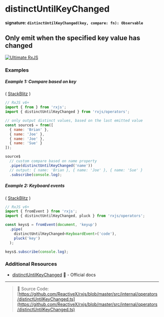 # distinctUntilKeyChanged

#### signature: `distinctUntilKeyChanged(key, compare: fn): Observable`

## Only emit when the specified key value has changed

[![Ultimate RxJS](https://drive.google.com/uc?export=view&id=1htrban3k3Z8CxiKwEV6bdmxW5Wu8xdWX "Ultimate RxJS")](https://ultimatecourses.com/courses/rxjs?ref=4)

### Examples

##### Example 1: Compare based on key

(
[StackBlitz](https://stackblitz.com/edit/typescript-hzta27?file=index.ts&devtoolsheight=100)
)

```js
// RxJS v6+
import { from } from 'rxjs';
import { distinctUntilKeyChanged } from 'rxjs/operators';

// only output distinct values, based on the last emitted value
const source$ = from([
  { name: 'Brian' },
  { name: 'Joe' },
  { name: 'Joe' },
  { name: 'Sue' }
]);

source$
  // custom compare based on name property
  .pipe(distinctUntilKeyChanged('name'))
  // output: { name: 'Brian }, { name: 'Joe' }, { name: 'Sue' }
  .subscribe(console.log);
```

##### Example 2: Keyboard events

(
[StackBlitz](https://stackblitz.com/edit/rxjs-distinctuntilkeychanged?file=index.ts&devtoolsheight=50)
)

```js
// RxJS v6+
import { fromEvent } from 'rxjs';
import { distinctUntilKeyChanged, pluck } from 'rxjs/operators';

const keys$ = fromEvent(document, 'keyup')
  .pipe(
    distinctUntilKeyChanged<KeyboardEvent>('code'),
    pluck('key')
  );

keys$.subscribe(console.log);
```

### Additional Resources

- [distinctUntilKeyChanged](https://rxjs.dev/api/operators/distinctUntilKeyChanged)
  📰 - Official docs

---

> :file_folder: Source Code:
> [https://github.com/ReactiveX/rxjs/blob/master/src/internal/operators/distinctUntilKeyChanged.ts](https://github.com/ReactiveX/rxjs/blob/master/src/internal/operators/distinctUntilKeyChanged.ts)
